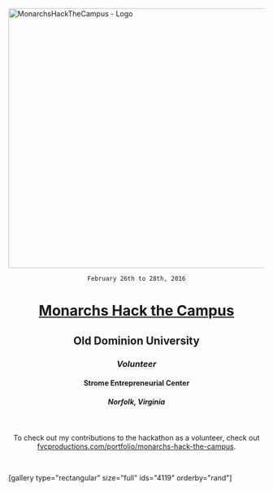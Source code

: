 <img class="aligncenter size-full wp-image-3945" src="https://fvcproductions.files.wordpress.com/2015/11/monarchshackthecampus.png" alt="MonarchsHackTheCampus - Logo" width="512" height="512" />

<div style="text-align: center;">

<code>February 26th to 28th, 2016</code>
<h1><a title="Monarchs Hack the Campus" href="http://www.cs.odu.edu/~acm/hackathon/" target="_blank">Monarchs Hack the Campus</a></h1>
<h2>Old Dominion University</h2>
<h3><i>Volunteer</i></h3>
<h4>Strome Entrepreneurial Center</h4>
<h5>Norfolk, Virginia</h5>

&nbsp;

To check out my contributions to the hackathon as a volunteer, check out <a href="https://fvcproductions.com/portfolio/monarchs-hack-the-campus/" target="_blank">fvcproductions.com/portfolio/monarchs-hack-the-campus</a>.

&nbsp;

</div>

[gallery type="rectangular" size="full" ids="4119" orderby="rand"]

